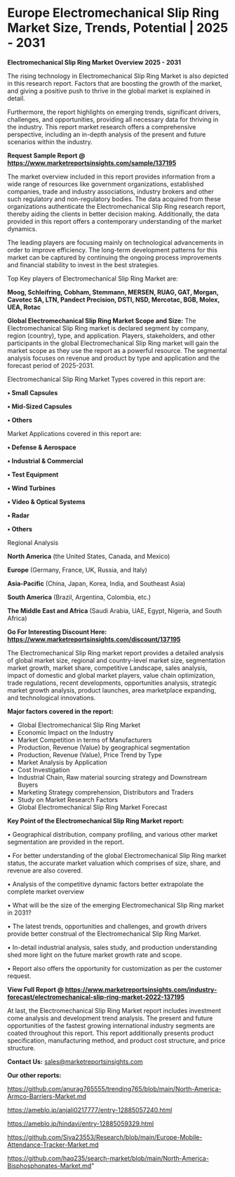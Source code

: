 # Europe Electromechanical Slip Ring Market Size, Trends, Potential | 2025 - 2031

<Strong> Electromechanical Slip Ring Market Overview 2025 - 2031</strong>

The rising technology in Electromechanical Slip Ring Market is also depicted in this research report. Factors that are boosting the growth of the market, and giving a positive push to thrive in the global market is explained in detail.

Furthermore, the report highlights on emerging trends, significant drivers, challenges, and opportunities, providing all necessary data for thriving in the industry. This report market research offers a comprehensive perspective, including an in-depth analysis of the present and future scenarios within the industry.

<strong>Request Sample Report @ <a href=https://www.marketreportsinsights.com/sample/137195>https://www.marketreportsinsights.com/sample/137195</a></strong>

The market overview included in this report provides information from a wide range of resources like government organizations, established companies, trade and industry associations, industry brokers and other such regulatory and non-regulatory bodies. The data acquired from these organizations authenticate the Electromechanical Slip Ring research report, thereby aiding the clients in better decision making. Additionally, the data provided in this report offers a contemporary understanding of the market dynamics.

The leading players are focusing mainly on technological advancements in order to improve efficiency. The long-term development patterns for this market can be captured by continuing the ongoing process improvements and financial stability to invest in the best strategies.

Top Key players of Electromechanical Slip Ring Market are:

<strong>Moog, Schleifring, Cobham, Stemmann, MERSEN, RUAG, GAT, Morgan, Cavotec SA, LTN, Pandect Precision, DSTI, NSD, Mercotac, BGB, Molex, UEA, Rotac</strong>

<strong><b>Global Electromechanical Slip Ring Market Scope and Size:</b></strong>
The Electromechanical Slip Ring market is declared segment by company, region (country), type, and application. Players, stakeholders, and other participants in the global Electromechanical Slip Ring market will gain the market scope as they use the report as a powerful resource. The segmental analysis focuses on revenue and product by type and application and the forecast period of 2025-2031.

Electromechanical Slip Ring Market Types covered in this report are:

<strong>• Small Capsules

• Mid-Sized Capsules

• Others</strong>

Market Applications covered in this report are:

<strong>• Defense & Aerospace

• Industrial & Commercial

• Test Equipment

• Wind Turbines

• Video & Optical Systems

• Radar

• Others</strong> 

Regional Analysis

<strong>North America</strong> (the United States, Canada, and Mexico)

<strong>Europe</strong> (Germany, France, UK, Russia, and Italy)

<strong>Asia-Pacific</strong> (China, Japan, Korea, India, and Southeast Asia)

<strong>South America</strong> (Brazil, Argentina, Colombia, etc.)

<strong>The Middle East and Africa</strong> (Saudi Arabia, UAE, Egypt, Nigeria, and South Africa)

<strong>Go For Interesting Discount Here: <a href=https://www.marketreportsinsights.com/discount/137195>https://www.marketreportsinsights.com/discount/137195</a></strong>

The Electromechanical Slip Ring market report provides a detailed analysis of global market size, regional and country-level market size, segmentation market growth, market share, competitive Landscape, sales analysis, impact of domestic and global market players, value chain optimization, trade regulations, recent developments, opportunities analysis, strategic market growth analysis, product launches, area marketplace expanding, and technological innovations.

<strong><b>Major factors covered in the report:</b></strong>
<ul>
  <li>Global Electromechanical Slip Ring Market </li>
  <li>Economic Impact on the Industry</li>
  <li>Market Competition in terms of Manufacturers</li>
  <li>Production, Revenue (Value) by geographical segmentation</li>
  <li>Production, Revenue (Value), Price Trend by Type</li>
  <li>Market Analysis by Application</li>
  <li>Cost Investigation</li>
  <li>Industrial Chain, Raw material sourcing strategy and Downstream Buyers</li>
  <li>Marketing Strategy comprehension, Distributors and Traders</li>
  <li>Study on Market Research Factors</li>
  <li>Global Electromechanical Slip Ring Market Forecast</li>
</ul>

<strong><b>Key Point of the Electromechanical Slip Ring Market report:</b></strong>

• Geographical distribution, company profiling, and various other market segmentation are provided in the report.

• For better understanding of the global Electromechanical Slip Ring market status, the accurate market valuation which comprises of size, share, and revenue are also covered.

• Analysis of the competitive dynamic factors better extrapolate the complete market overview

• What will be the size of the emerging Electromechanical Slip Ring market in 2031?

• The latest trends, opportunities and challenges, and growth drivers provide better construal of the Electromechanical Slip Ring Market.

• In-detail industrial analysis, sales study, and production understanding shed more light on the future market growth rate and scope.

• Report also offers the opportunity for customization as per the customer request.

<strong><b>View Full Report @ <a href=https://www.marketreportsinsights.com/industry-forecast/electromechanical-slip-ring-market-2022-137195>https://www.marketreportsinsights.com/industry-forecast/electromechanical-slip-ring-market-2022-137195</a></b></strong>


At last, the Electromechanical Slip Ring Market report includes investment come analysis and development trend analysis. The present and future opportunities of the fastest growing international industry segments are coated throughout this report. This report additionally presents product specification, manufacturing method, and product cost structure, and price structure.

<strong>Contact Us:</strong>
sales@marketreportsinsights.com

<strong>Our other reports:</strong>

<a href=https://github.com/anurag765555/trending765/blob/main/North-America-Armco-Barriers-Market.md>https://github.com/anurag765555/trending765/blob/main/North-America-Armco-Barriers-Market.md</a>

<a href=https://ameblo.jp/anjali0217777/entry-12885057240.html>https://ameblo.jp/anjali0217777/entry-12885057240.html</a>

<a href=https://ameblo.jp/hindavi/entry-12885059329.html>https://ameblo.jp/hindavi/entry-12885059329.html</a>

<a href=https://github.com/Siya23553/Research/blob/main/Europe-Mobile-Attendance-Tracker-Market.md>https://github.com/Siya23553/Research/blob/main/Europe-Mobile-Attendance-Tracker-Market.md</a>

<a href=https://github.com/haq235/search-market/blob/main/North-America-Bisphosphonates-Market.md>https://github.com/haq235/search-market/blob/main/North-America-Bisphosphonates-Market.md</a>"
